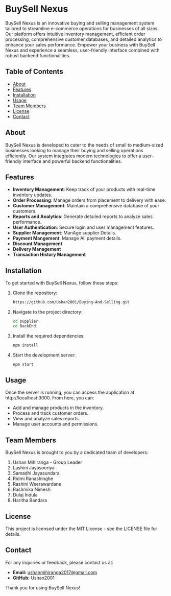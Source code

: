 # BuySell Nexus

BuySell Nexus is an innovative buying and selling management system tailored to streamline e-commerce operations for businesses of all sizes. Our platform offers intuitive inventory management, efficient order processing, comprehensive customer databases, and detailed analytics to enhance your sales performance. Empower your business with BuySell Nexus and experience a seamless, user-friendly interface combined with robust backend functionalities.

## Table of Contents

- [About](#about)
- [Features](#features)
- [Installation](#installation)
- [Usage](#usage)
- [Team Members](#team-members)
- [License](#license)
- [Contact](#contact)

## About

BuySell Nexus is developed to cater to the needs of small to medium-sized businesses looking to manage their buying and selling operations efficiently. Our system integrates modern technologies to offer a user-friendly interface and powerful backend functionalities.

## Features

- **Inventory Management**: Keep track of your products with real-time inventory updates.
- **Order Processing**: Manage orders from placement to delivery with ease.
- **Customer Management**: Maintain a comprehensive database of your customers.
- **Reports and Analytics**: Generate detailed reports to analyze sales performance.
- **User Authentication**: Secure login and user management features.
- **Supplier Management**: ManAge supplier Details.
- **Payment Mangement**: Manage All payment details.
- **Discount Management**
- **Delivery Management**
- **Transaction History Management**
  

## Installation

To get started with BuySell Nexus, follow these steps:

1. Clone the repository:
   ```bash
   https://github.com/Ushan2001/Buying-And-Selling.git
   
2. Navigate to the project directory:
   ```bash
   cd supplier
   cd BackEnd

3. Install the required dependencies:
   ```bash
   npm install

4. Start the development server:
   ```bash
   npm start

## Usage

Once the server is running, you can access the application at http://localhost:3000. From here, you can:

- Add and manage products in the inventory.
- Process and track customer orders.
- View and analyze sales reports.
- Manage user accounts and permissions.

 ## Team Members 

 BuySell Nexus is brought to you by a dedicated team of developers:

 1. Ushan Mihiranga - Group Leader
 2. Lashini Jayasooriya
 3. Samadhi Jayasundara
 4. Ridmi Ranashinghe
 5. Rashini Weerawardane
 6. Rashmika Nimesh
 7. Dulaj Indula
 8. Haritha Bandara

 ## License

 This project is licensed under the MIT License - see the LICENSE file for details.

 ## Contact

 For any inquiries or feedback, please contact us at:

- **Email:** ushanmihiranga2017@gmail.com
- **GitHub:** Ushan2001

 Thank you for using BuySell Nexus! 
 

 
